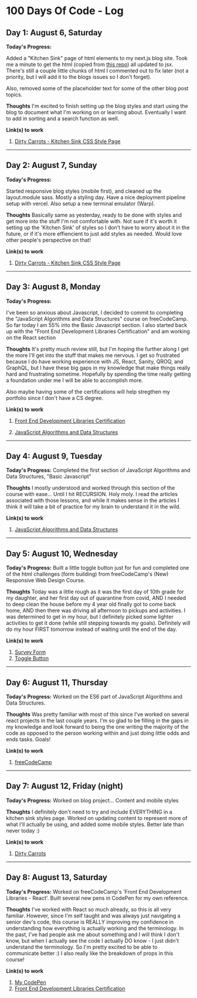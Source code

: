 # 100 Days Of Code - Log

## Day 1: August 6, Saturday

**Today's Progress:**

Added a "Kitchen Sink" page of html elements to my next.js blog site.  Took me a minute to get the html (copied from [this repo](https://github.com/dbox/html5-kitchen-sink)) all updated to jsx.  There's still a couple little chunks of html I commented out to fix later (not a priority, but I will add it to the blogs issues so I don't forget).

Also, removed some of the placeholder text for some of the other blog post topics.

**Thoughts** 
I'm excited to finish setting up the blog styles and start using the blog to document what I'm working on or learning about.  Eventually I want to add in sorting and a search function as well.

**Link(s) to work**
1. [Dirty Carrots - Kitchen Sink CSS Style Page](https://www.dirtycarrots.dev/posts/kitchen-sink-styles)

---

## Day 2: August 7, Sunday

**Today's Progress:**

Started responsive blog styles (mobile first), and cleaned up the layout.module sass.  Mostly a styling day. Have a nice deployment pipeline setup with vercel.  Also setup a new terminal emulator (Warp).  

**Thoughts** 
Basically same as yesterday, ready to be done with styles and get more into the stuff I'm not comfortable with.  Not sure if it's worth it setting up the 'Kitchen Sink' of styles so I don't have to worry about it in the future, or if it's more effiencient to just add styles as needed.  Would love other people's perspective on that!

**Link(s) to work**
1. [Dirty Carrots - Kitchen Sink CSS Style Page](https://www.dirtycarrots.dev/posts/kitchen-sink-styles)

---

## Day 3: August 8, Monday

**Today's Progress:**

I've been so anxious about Javascript, I decided to commit to completing the "JavaScript Algorithms and Data Structures" course on freeCodeCamp.  So far today I am 55% into the Basic Javascript section.  I also started back up with the "Front End Development Libraries Certification" and am working on the React section

**Thoughts** 
It's pretty much review still, but I'm hoping the further along I get the more I'll get into the stuff that makes me nervous.  I get so frustrated because I do have working experience with JS, React, Sanity, QROQ, and GraphQL, but I have these big gaps in my knowledge that make things really hard and frustrating sometime.  Hopefully by spending the time really getting a foundation under me I will be able to accomplish more. 

Also maybe having some of the certifications will help stregthen my portfolio since I don't have a CS degree.

**Link(s) to work**
1. [Front End Development Libraries Certification](https://www.freecodecamp.org/learn/front-end-development-libraries/)

2. [JavaScript Algorithms and Data Structures](https://www.freecodecamp.org/learn/javascript-algorithms-and-data-structures/)

---

## Day 4: August 9, Tuesday

**Today's Progress:**
Completed the first section of JavaScript Algorithms and Data Structures, "Basic Javascript"

**Thoughts** 
I mostly understood and worked through this section of the course with ease... Until I hit RECURSION.  Holy moly.  I read the articles associated with those lessons, and while it makes sense in the articles I think it will take a bit of practice for my brain to understand it in the wild.  

**Link(s) to work**
1. [JavaScript Algorithms and Data Structures](https://www.freecodecamp.org/learn/javascript-algorithms-and-data-structures/)

---

## Day 5: August 10, Wednesday

**Today's Progress:**
Built a little toggle button just for fun and completed one of the html challenges (form building) from freeCodeCamp's (New) Responsive Web Design Course.  

**Thoughts** 
Today was a little rough as it was the first day of 10th grade for my daughter, and her first day out of quarantine from covid, AND I needed to deep clean the house before my 4 year old finally got to come back home, AND then there was driving all afternoon to pickups and activities.  I was determined to get in my hour, but I definitely picked some lighter activities to get it done (while still stepping towards my goals). Definitely will do my hour FIRST tomorrow instead of waiting until the end of the day.

**Link(s) to work**
1. [Survey Form](https://codepen.io/DirtyCarrots/pen/rNdZNNO)
2. [Toggle Button](https://codepen.io/DirtyCarrots/pen/rNdZBmg)

---

## Day 6: August 11, Thursday

**Today's Progress:**
Worked on the ES6 part of JavaScript Algorithms and Data Structures.

**Thoughts** 
Was pretty familiar with most of this since I've worked on several react projects in the last couple years.  I'm so glad to be filling in the gaps in my knowledge and look forward to being the one writing the majority of the code as opposed to the person working within and just doing little odds and ends tasks.  Goals!

**Link(s) to work**
1. [freeCodeCamp](https://www.freecodecamp.org/learn/javascript-algorithms-and-data-structures)

---

## Day 7: August 12, Friday (night)

**Today's Progress:**
Worked on blog project... Content and mobile styles

**Thoughts** 
I definitely don't need to try and include EVERYTHING in a kitchen sink styles page.  Worked on updating content to represent more of what I'll actually be using, and added some mobile styles.  Better late than never today :)

**Link(s) to work**
1. [Dirty Carrots](https://www.dirtycarrots.dev/posts/kitchen-sink-styles)

---

## Day 8: August 13, Saturday

**Today's Progress:**
Worked on freeCodeCamp's 'Front End Development Libraries - React'.  Built several new pens in CodePen for my own reference.

**Thoughts** 
I've worked with React so much already, so this is all very familiar.  However, since I'm self taught and was always just navigating a senior dev's code, this course is REALLY improving my confidence in understanding how everything is actually working and the terminology.  In the past, I've had people ask me about something and I will think I don't know, but when I actually see the code I actually DO know - I just didn't understand the terminology.  So I'm pretty excited to be able to communicate better :)  I also really like the breakdown of props in this course! 

**Link(s) to work**
1. [My CodePen](https://codepen.io/your-work/)
2. [Front End Development Libraries Certification](https://www.freecodecamp.org/learn/front-end-development-libraries/)

